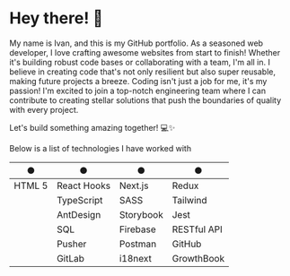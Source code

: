 # Hey there! 👋

My name is Ivan, and this is my GitHub portfolio. As a seasoned web developer, I love crafting awesome websites from start to finish! Whether it's building robust code bases or collaborating with a team, I'm all in. I believe in creating code that's not only resilient but also super reusable, making future projects a breeze.
Coding isn't just a job for me, it's my passion! I'm excited to join a top-notch engineering team where I can contribute to creating stellar solutions that push the boundaries of quality with every project.

Let's build something amazing together! 💻✨

Below is a list of technologies I have worked with

|●| ●| ●   | ●    |
|------------|------------|------------|------------|
| HTML 5| React Hooks| Next.js    | Redux      |
|| TypeScript | SASS       | Tailwind   |
|| AntDesign | Storybook | Jest       |
|| SQL        | Firebase   | RESTful API|
|| Pusher     | Postman    | GitHub     |
|| GitLab     | i18next    | GrowthBook |



